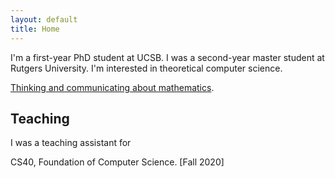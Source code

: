 ```yaml
---
layout: default
title: Home
---
```


I'm a first-year PhD student at UCSB. I was a second-year master student at Rutgers University. I'm interested in theoretical computer science.
 

[Thinking and communicating about mathematics](https://sites.math.rutgers.edu/~saks/300S/Part1.pdf).

## Teaching

I was a teaching assistant for 

CS40, Foundation of Computer Science. [Fall 2020]


